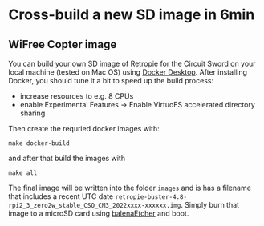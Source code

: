 # Cross-build a new SD image in 6min

## WiFree Copter image

You can build your own SD image of Retropie for the Circuit Sword on your local machine (tested on Mac OS) using [Docker Desktop](https://www.docker.com/get-started/).
After installing Docker, you should tune it a bit to speed up the build process:

 - increase resources to e.g. 8 CPUs
 - enable Experimental Features -> Enable VirtuoFS accelerated directory sharing

Then create the requried docker images with:

```
make docker-build
```

and after that build the images with

```
make all
```

The final image will be written into the folder `images` and is has a filename that includes a recent UTC date
`retropie-buster-4.8-rpi2_3_zero2w_stable_CSO_CM3_2022xxxx-xxxxxx.img`. Simply burn that image to a microSD card using [balenaEtcher](https://www.balena.io/etcher/) and boot.

